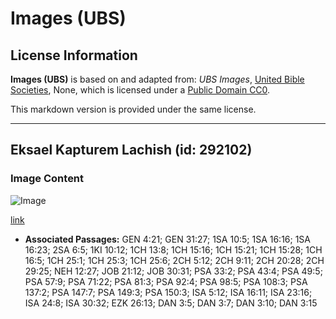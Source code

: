# Images (UBS)

## License Information

**Images (UBS)** is based on and adapted from: _UBS Images_, [United Bible Societies](https://unitedbiblesocieties.org/), None, which is licensed under a [Public Domain CC0](https://creativecommons.org/public-domain/cc0/).

This markdown version is provided under the same license.



--------------------------------

## Eksael Kapturem Lachish (id: 292102)

### Image Content

![Image](https://cdn.aquifer.bible/aquifer-content/resources/Media/WEB-0207_exile_capture_lachish.jpg)

[link](https://cdn.aquifer.bible/aquifer-content/resources/Media/WEB-0207_exile_capture_lachish.jpg)

* **Associated Passages:** GEN 4:21; GEN 31:27; 1SA 10:5; 1SA 16:16; 1SA 16:23; 2SA 6:5; 1KI 10:12; 1CH 13:8; 1CH 15:16; 1CH 15:21; 1CH 15:28; 1CH 16:5; 1CH 25:1; 1CH 25:3; 1CH 25:6; 2CH 5:12; 2CH 9:11; 2CH 20:28; 2CH 29:25; NEH 12:27; JOB 21:12; JOB 30:31; PSA 33:2; PSA 43:4; PSA 49:5; PSA 57:9; PSA 71:22; PSA 81:3; PSA 92:4; PSA 98:5; PSA 108:3; PSA 137:2; PSA 147:7; PSA 149:3; PSA 150:3; ISA 5:12; ISA 16:11; ISA 23:16; ISA 24:8; ISA 30:32; EZK 26:13; DAN 3:5; DAN 3:7; DAN 3:10; DAN 3:15

